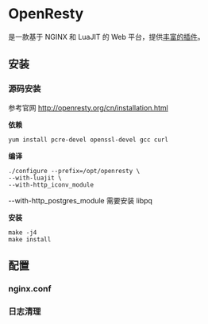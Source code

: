 

# OpenResty

是一款基于 NGINX 和 LuaJIT 的 Web 平台，提供[丰富的插件](http://openresty.org/cn/components.html)。

## 安装

### 源码安装

参考官网 http://openresty.org/cn/installation.html

**依赖**

```bash
yum install pcre-devel openssl-devel gcc curl
```

**编译**

```
./configure --prefix=/opt/openresty \
--with-luajit \
--with-http_iconv_module 
```

--with-http_postgres_module 需要安装 libpq

**安装**

```
make -j4
make install
```



## 配置

### nginx.conf

### 日志清理


